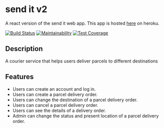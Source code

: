 # send it v2
A react version of the send it web app. This app is hosted [here](https://send-it-v2.herokuapp.com/) on heroku.


[![Build Status](https://travis-ci.org/Stanley-Okwii/send-it-v2.svg?branch=develop)](https://travis-ci.org/Stanley-Okwii/send-it-v2)
[![Maintainability](https://api.codeclimate.com/v1/badges/0cdefe6f3520c5cbe030/maintainability)](https://codeclimate.com/github/Stanley-Okwii/send-it-v2/maintainability)
[![Test Coverage](https://api.codeclimate.com/v1/badges/0cdefe6f3520c5cbe030/test_coverage)](https://codeclimate.com/github/Stanley-Okwii/send-it-v2/test_coverage)

## Description
A courier service that helps users deliver parcels to different destinations

## Features
- Users can create an account and log in.
- Users can create a parcel delivery order.
- Users can change the destination of a parcel delivery order.
- Users can cancel a parcel delivery order.
- Users can see the details of a delivery order.
- Admin can change the status and present location of a parcel delivery order.
